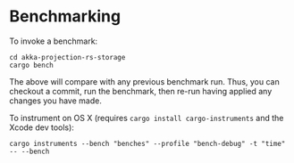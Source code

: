 Benchmarking
===

To invoke a benchmark:

```
cd akka-projection-rs-storage
cargo bench
```

The above will compare with any previous benchmark run. Thus, you can checkout a commit, run the benchmark, then
re-run having applied any changes you have made.

To instrument on OS X (requires `cargo install cargo-instruments` and the Xcode dev tools):

```
cargo instruments --bench "benches" --profile "bench-debug" -t "time" -- --bench
```